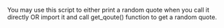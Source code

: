You may use this script to either print a random quote when you call it directly  OR  import it and call get_qoute() function to get a random quote.
